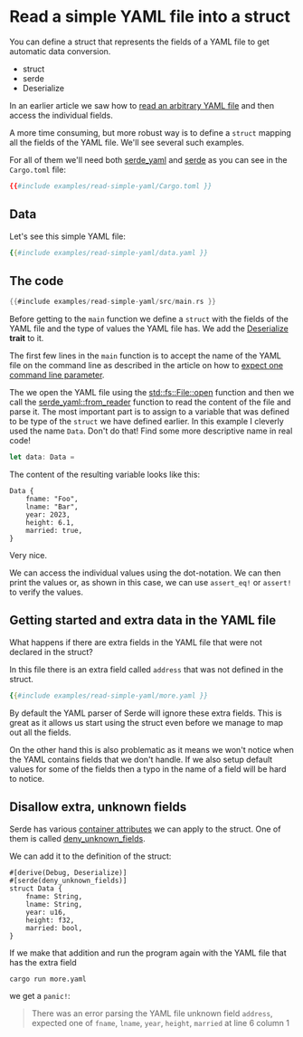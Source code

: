 # Read a simple YAML file into a struct

You can define a struct that represents the fields of a YAML file to get automatic data conversion.

- struct
- serde
- Deserialize

In an earlier article we saw how to [read an arbitrary YAML file](./read-arbitrary-yaml.md) and then access the individual fields.

A more time consuming, but more robust way is to define a `struct` mapping all the fields of the YAML file. We'll see several such examples.

For all of them we'll need both [serde_yaml](https://crates.io/crates/serde_yaml) and [serde](https://crates.io/crates/serde) as you can see in the `Cargo.toml` file:

```toml
{{#include examples/read-simple-yaml/Cargo.toml }}
```

## Data

Let's see this simple YAML file:

```yaml
{{#include examples/read-simple-yaml/data.yaml }}
```

## The code

```rust
{{#include examples/read-simple-yaml/src/main.rs }}
```

Before getting to the `main` function we define a `struct` with the fields of the YAML file and the type of values the YAML file has.
We add the [Deserialize](https://docs.rs/serde/latest/serde/trait.Deserialize.html) **trait** to it.

The first few lines in the `main` function is to accept the name of the YAML file on the command line as described in the
article on how to [expect one command line parameter](/expect-one-command-line-parameter).

The we open the YAML file using the [std::fs::File::open](https://doc.rust-lang.org/std/fs/struct.File.html) function and then we call the
[serde_yaml::from_reader](https://docs.rs/serde_yaml/latest/serde_yaml/fn.from_reader.html) function to read the content of the file
and parse it. The most important part is to assign to a variable that was defined to be type of the `struct` we have defined earlier.
In this example I cleverly used the name `Data`. Don't do that! Find some more descriptive name in real code!

```rust
let data: Data =
```

The content of the resulting variable looks like this:

```
Data {
    fname: "Foo",
    lname: "Bar",
    year: 2023,
    height: 6.1,
    married: true,
}
```

Very nice.

We can access the individual values using the dot-notation.
We can then print the values or, as shown in this case, we can use `assert_eq!` or `assert!` to verify the values.


## Getting started and extra data in the YAML file

What happens if there are extra fields in the YAML file that were not declared in the struct?

In this file there is an extra field called `address` that was not defined in the struct.

```yaml
{{#include examples/read-simple-yaml/more.yaml }}
```

By default the YAML parser of Serde will ignore these extra fields.
This is great as it allows us start using the struct even before we manage to map out all the fields.

On the other hand this is also problematic as it means we won't notice when the YAML contains fields
that we don't handle. If we also setup default values for some of the fields then a typo in the name
of a field will be hard to notice.

## Disallow extra, unknown fields

Serde has various [container attributes](https://serde.rs/container-attrs.html) we can apply to the struct.
One of them is called [deny_unknown_fields](https://serde.rs/container-attrs.html#deny_unknown_fields).

We can add it to the definition of the struct:

```
#[derive(Debug, Deserialize)]
#[serde(deny_unknown_fields)]
struct Data {
    fname: String,
    lname: String,
    year: u16,
    height: f32,
    married: bool,
}
```

If we make that addition and run the program again with the YAML file that has the extra field

```
cargo run more.yaml
```

we get a `panic!`:

> There was an error parsing the YAML file unknown field `address`, expected one of `fname`, `lname`, `year`, `height`, `married` at line 6 column 1



